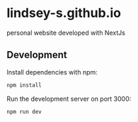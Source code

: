 # lindsey-s.github.io

personal website developed with NextJs

## Development

Install dependencies with npm:

```bash
npm install
```

Run the development server on port 3000:

```bash
npm run dev
```


